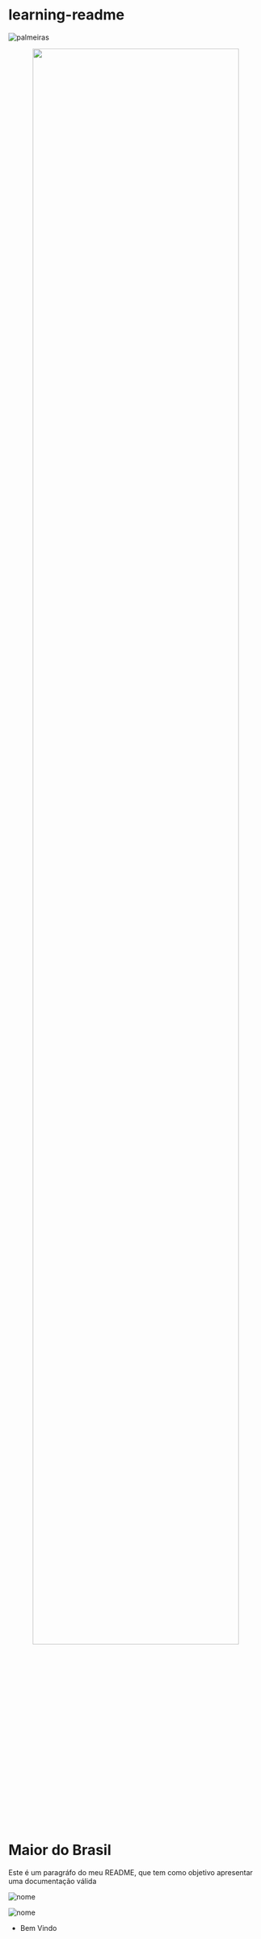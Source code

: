 # learning-readme

![palmeiras](./img/palmeiras.png)
<p align="center" width="100%">
<img width="90%" src="./img/palmeiras.png">
</p> 

# Maior do Brasil
<!-- ## Maior do Brasil-
## Maior do Brasil
### Maior do Brasil

<h1>Maior do Brasil</h1>
<h2>Maior do Brasil</h2>
<h3>Maior do Brasil</h3> -->

<p align="left">Este é um paragráfo do 
meu README, que tem como objetivo apresentar uma documentação válida</p>

![nome](https://img.shields.io/badge/Lightning-792DE4?style=for-the-badge&logo=lightning&logoColor=green)

![nome](https://img.shields.io/badge/McDonald's-FBC817?style=for-the-badge&logo=McDonald's&logoColor=red)

<ul> 
    <li>Bem Vindo</li>
</ul>